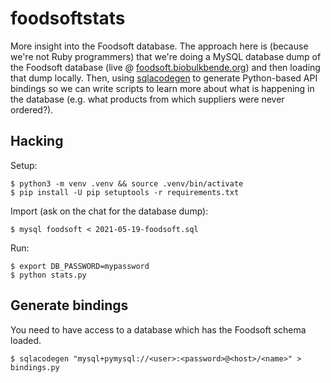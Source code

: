 # foodsoftstats

More insight into the Foodsoft database. The approach here is (because we're not Ruby programmers) that we're doing a MySQL database dump of the Foodsoft database (live @ [foodsoft.biobulkbende.org](https://foodsoft.biobulkbende.org)) and then loading that dump locally. Then, using [sqlacodegen](https://github.com/agronholm/sqlacodegen) to generate Python-based API bindings so we can write scripts to learn more about what is happening in the database (e.g. what products from which suppliers were never ordered?).

## Hacking

Setup:

```
$ python3 -m venv .venv && source .venv/bin/activate
$ pip install -U pip setuptools -r requirements.txt
```

Import (ask on the chat for the database dump):

```
$ mysql foodsoft < 2021-05-19-foodsoft.sql
```

Run:

```
$ export DB_PASSWORD=mypassword
$ python stats.py
```

## Generate bindings

You need to have access to a database which has the Foodsoft schema loaded.

```
$ sqlacodegen "mysql+pymysql://<user>:<password>@<host>/<name>" > bindings.py
```
